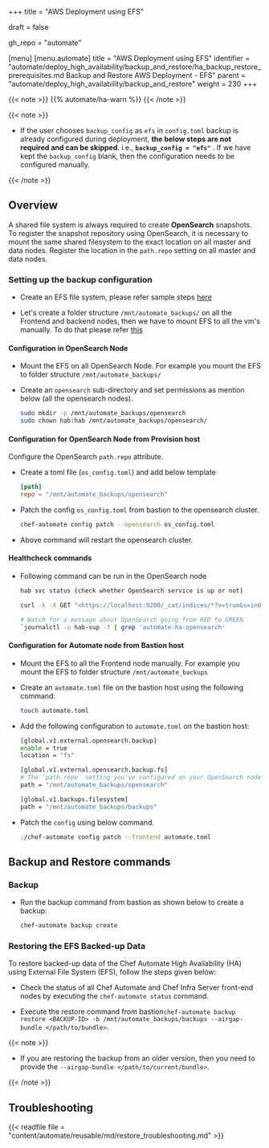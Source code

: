 +++
title = "AWS Deployment using EFS"

draft = false

gh_repo = "automate"

[menu]
  [menu.automate]
    title = "AWS Deployment using EFS"
    identifier = "automate/deploy_high_availability/backup_and_restore/ha_backup_restore_prerequisites.md Backup and Restore AWS Deployment - EFS"
    parent = "automate/deploy_high_availability/backup_and_restore"
    weight = 230
+++

{{< note >}}
{{% automate/ha-warn %}}
{{< /note >}}

{{< note >}}

- If the user chooses `backup_config` as `efs` in `config.toml` backup is already configured during deployment, **the below steps are not required and can be skipped**. i.e., **`backup_config = "efs"`** . If we have kept the `backup_config` blank, then the configuration needs to be configured manually.

{{< /note >}}

## Overview

A shared file system is always required to create **OpenSearch** snapshots. To register the snapshot repository using OpenSearch, it is necessary to mount the same shared filesystem to the exact location on all master and data nodes. Register the location in the `path.repo` setting on all master and data nodes.

### Setting up the backup configuration

- Create an EFS file system, please refer sample steps [here](https://docs.aws.amazon.com/efs/latest/ug/gs-step-two-create-efs-resources.html)

- Let's create a folder structure `/mnt/automate_backups/` on all the Frontend and backend nodes, then we have to mount EFS to all the vm's manually. To do that please refer [this](https://docs.aws.amazon.com/efs/latest/ug/mounting-fs-mount-helper-ec2-linux.html)

#### Configuration in OpenSearch Node

- Mount the EFS on all OpenSearch Node. For example you mount the EFS to folder structure `/mnt/automate_backups/`

- Create an `opensearch` sub-directory and set permissions as mention below  (all the opensearch nodes).

    ```sh
    sudo mkdir -p /mnt/automate_backups/opensearch
    sudo chown hab:hab /mnt/automate_backups/opensearch/
    ```

#### Configuration for OpenSearch Node from Provision host

Configure the OpenSearch `path.repo` attribute.

- Create a toml file (`os_config.toml`) and add below template

    ```toml
    [path]
    repo = "/mnt/automate_backups/opensearch"
    ```

- Patch the config `os_config.toml` from bastion to the opensearch cluster.

    ```sh
    chef-automate config patch --opensearch os_config.toml
    ```

- Above command will restart the opensearch cluster.

#### Healthcheck commands

- Following command can be run in the OpenSearch node

    ```sh
    hab svc status (check whether OpenSearch service is up or not)

    curl -k -X GET "<https://localhost:9200/_cat/indices/*?v=true&s=index&pretty>" -u admin:admin (Another way to check is to check whether all the indices are green or not)

    # Watch for a message about OpenSearch going from RED to GREEN
    `journalctl -u hab-sup -f | grep 'automate-ha-opensearch'
    ```

#### Configuration for Automate node from Bastion host

- Mount the EFS to all the Frontend node manually. For example you mount the EFS to folder structure `/mnt/automate_backups`
- Create an `automate.toml` file on the bastion host using the following command:

    ```bash
    touch automate.toml
    ```

- Add the following configuration to `automate.toml` on the bastion host:

    ```sh
    [global.v1.external.opensearch.backup]
    enable = true
    location = "fs"

    [global.v1.external.opensearch.backup.fs]
    # The `path.repo` setting you've configured on your OpenSearch nodes must be a parent directory of the setting you configure here:
    path = "/mnt/automate_backups/opensearch"

    [global.v1.backups.filesystem]
    path = "/mnt/automate_backups/backups"
    ```

- Patch the `config` using below command.

    ```sh
    ./chef-automate config patch --frontend automate.toml
    ```

## Backup and Restore commands

### Backup

- Run the backup command from bastion as shown below to create a backup:

    ```sh
    chef-automate backup create
    ```

### Restoring the EFS Backed-up Data

To restore backed-up data of the Chef Automate High Availability (HA) using External File System (EFS), follow the steps given below:

- Check the status of all Chef Automate and Chef Infra Server front-end nodes by executing the `chef-automate status` command.

- Execute the restore command from bastion`chef-automate backup restore <BACKUP-ID> -b /mnt/automate_backups/backups --airgap-bundle </path/to/bundle>`.

{{< note >}}

- If you are restoring the backup from an older version, then you need to provide the `--airgap-bundle </path/to/current/bundle>`.

{{< /note >}}

## Troubleshooting

{{< readfile file = "content/automate/reusable/md/restore_troubleshooting.md" >}}
